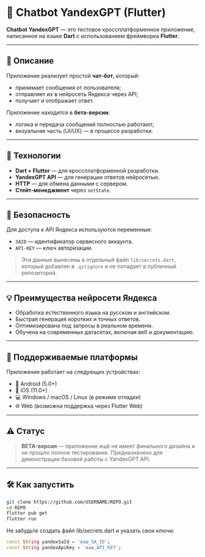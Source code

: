 # 🤖 Chatbot YandexGPT (Flutter)

**Chatbot YandexGPT** — это тестовое кроссплатформенное приложение, написанное на языке **Dart** с использованием фреймворка **Flutter**.

---

## 📌 Описание

Приложение реализует простой **чат-бот**, который:

- принимает сообщения от пользователя;
- отправляет их в нейросеть Яндекса через API;
- получает и отображает ответ.

Приложение находится в **бета-версии**:
- логика и передача сообщений полностью работают;
- визуальная часть (UI/UX) — в процессе разработки.

---

## 🚀 Технологии

- **Dart + Flutter** — для кроссплатформенной разработки.
- **YandexGPT API** — для генерации ответов нейросетью.
- **HTTP** — для обмена данными с сервером.
- **Стейт-менеджмент** через `setState`.

---

## 🔐 Безопасность

Для доступа к API Яндекса используются переменные:

- `SAID` — идентификатор сервисного аккаунта.
- `API-KEY` — ключ авторизации.

> Эти данные вынесены в отдельный файл `lib/secrets.dart`, который добавлен в `.gitignore` и не попадает в публичный репозиторий.

---

## 💡 Преимущества нейросети Яндекса

- Обработка естественного языка на русском и английском.
- Быстрая генерация коротких и точных ответов.
- Оптимизирована под запросы в реальном времени.
- Обучена на современных датасетах, включая веб и документацию.

---

## 📱 Поддерживаемые платформы

Приложение работает на следующих устройствах:

- 📱 Android (5.0+)
- 📱 iOS (11.0+)
- 💻 Windows / macOS / Linux (в режиме отладки)
- 🌐 Web (возможна поддержка через Flutter Web)

---

## ⚠️ Статус

> **BETA-версия** — приложение ещё не имеет финального дизайна и не прошло полное тестирование. Предназначено для демонстрации базовой работы с YandexGPT API.

---

## 🛠 Как запустить

```bash
git clone https://github.com/USERNAME/REPO.git
cd REPO
flutter pub get
flutter run
```
Не забудьте создать файл lib/secrets.dart и указать свои ключи:
```dart
const String yandexSaId = 'ваш_SA_ID';
const String yandexApiKey = 'ваш_API_KEY';
```

